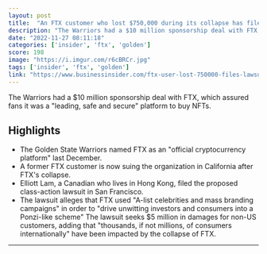 ```yaml
---
layout: post
title:  "An FTX customer who lost $750,000 during its collapse has filed a lawsuit against the Golden State Warriors, which had FTX as its 'official cryptocurrency platform'"
description: "The Warriors had a $10 million sponsorship deal with FTX, which assured fans it was a \"leading, safe and secure\" platform to buy NFTs."
date: "2022-11-27 08:11:18"
categories: ['insider', 'ftx', 'golden']
score: 198
image: "https://i.imgur.com/r6cBRCr.jpg"
tags: ['insider', 'ftx', 'golden']
link: "https://www.businessinsider.com/ftx-user-lost-750000-files-lawsuit-against-golden-state-warriors-2022-11"
---
```


The Warriors had a $10 million sponsorship deal with FTX, which assured fans it was a \"leading, safe and secure\" platform to buy NFTs.

## Highlights

- The Golden State Warriors named FTX as an "official cryptocurrency platform" last December.
- A former FTX customer is now suing the organization in California after FTX's collapse.
- Elliott Lam, a Canadian who lives in Hong Kong, filed the proposed class-action lawsuit in San Francisco.
- The lawsuit alleges that FTX used "A-list celebrities and mass branding campaigns" in order to "drive unwitting investors and consumers into a Ponzi-like scheme" The lawsuit seeks $5 million in damages for non-US customers, adding that "thousands, if not millions, of consumers internationally" have been impacted by the collapse of FTX.

---
